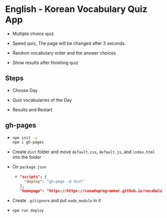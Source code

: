 # English - Korean Vocabulary Quiz App

- Multiple choice quiz

- Speed quiz, The page will be changed after 3 seconds.

- Random vocabulary order and the answer choices

- Show results after finishing quiz

## Steps

- Choose Day

- Quiz vocabularies of the Day

- Results and Restart

## gh-pages

- ```bash
  npm init -y
  npm i gh-pages
  ```

- Create `dist` folder and move `default.css`, `default.js`, and `index.html` into the folder

- On `package.json`

  - ```json
    "scripts": {
      "deploy": "gh-page -d dist"
    },
    "homepage": "https://https://canadaprogrammer.github.io/vocabulary-quiz",
    ```

- Create `.gitignore` and put `node_module` in it

- `npm run deploy`
